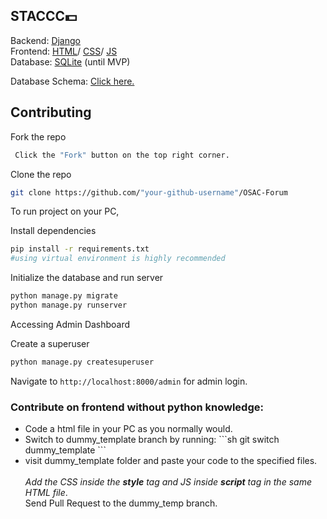 <h2>STACCC💵</h2>
  Backend: <a href="docs.djangoproject.com">Django</a><br>
  Frontend: <a href="https://developer.mozilla.org/en-US/docs/Web/HTML">HTML</a>/
            <a href="https://developer.mozilla.org/en-US/docs/Web/CSS">CSS</a>/
            <a href="https://developer.mozilla.org/en-US/docs/Web/JavaScript">JS</a><br>
  Database: <a href="https://www.sqlite.org/docs.html">SQLite</a> (until MVP)<br>

  Database Schema: <a href="https://drawsql.app/teams/individual-69/diagrams/osac-forum">Click here.</a><br>
 
<h2>Contributing</h2>

Fork the repo
  ```sh
   Click the "Fork" button on the top right corner.
   ```

Clone the repo
   ```sh
   git clone https://github.com/"your-github-username"/OSAC-Forum 
   ```

To run project on your PC,

Install dependencies
  ```sh
  pip install -r requirements.txt
  #using virtual environment is highly recommended
  ```

Initialize the database and run server
  ```sh
  python manage.py migrate
  python manage.py runserver
  ```

Accessing Admin Dashboard

Create a superuser
  ```sh
  python manage.py createsuperuser
  ```
Navigate to `http://localhost:8000/admin` for admin login.

<h3>
Contribute on frontend without python knowledge:</h3>
<ul>
<li>Code a html file in your PC as you normally would. </li>
<li> Switch to dummy_template branch by running:   
    ```sh
    git switch dummy_template
    ```  
</li>
  <li>visit dummy_template folder and paste your code to the specified files.</li>
 <br> <i>Add the CSS inside the <b>style</b> tag and JS inside <b>script</b> tag in the same HTML file</i>.<br>
 Send Pull Request to the dummy_temp branch.
</ul>


